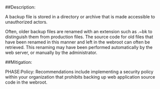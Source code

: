 ##Description:

A backup file is stored in a directory or archive that is made accessible to unauthorized actors.

Often, older backup files are renamed with an extension such as .~bk to distinguish them from production files. The source code for old files that have been renamed in this manner and left in the webroot can often be retrieved. This renaming may have been performed automatically by the web server, or manually by the administrator.

##Mitigation:


PHASE:Policy:
Recommendations include implementing a security policy within your organization that prohibits backing up web application source code in the webroot.

